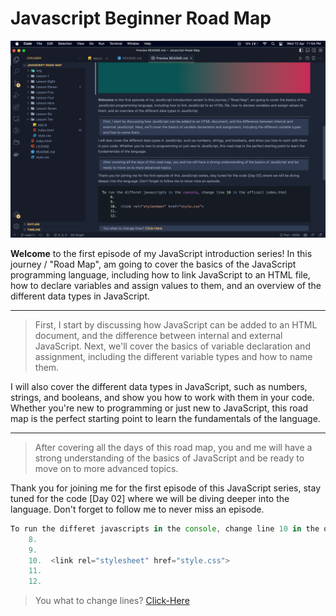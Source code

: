 # **Javascript Beginner Road Map**


![Main Theme](/img/current.png)


**Welcome** to the first episode of my JavaScript introduction series! In this journey / "Road Map", am going to cover the basics of the JavaScript programming language, including how to link JavaScript to an HTML file, how to declare variables and assign values to them, and an overview of the different data types in JavaScript.

 <hr> 

 > First, I start by discussing how JavaScript can be added to an HTML document, and the difference between internal and external JavaScript. Next, we'll cover the basics of variable declaration and assignment, including the different variable types and how to name them.

I will also cover the different data types in JavaScript, such as numbers, strings, and booleans, and show you how to work with them in your code. Whether you're new to programming or just new to JavaScript, this road map is the perfect starting point to learn the fundamentals of the language.

<hr> 

> After covering all the days of this road map, you and me will have a strong understanding of the basics of JavaScript and be ready to move on to more advanced topics.

Thank you for joining me for the first episode of this JavaScript series, stay tuned for the code [Day 02] where we will be diving deeper into the language. Don't forget to follow me to never miss an episode.

> 
```js
To run the differet javascripts in the console, change line 10 in the officail index.html
    8.
    9.
    10.  <link rel="stylesheet" href="style.css">
    11.
    12.
```

> You what to change lines? [Click-Here](/index.html)